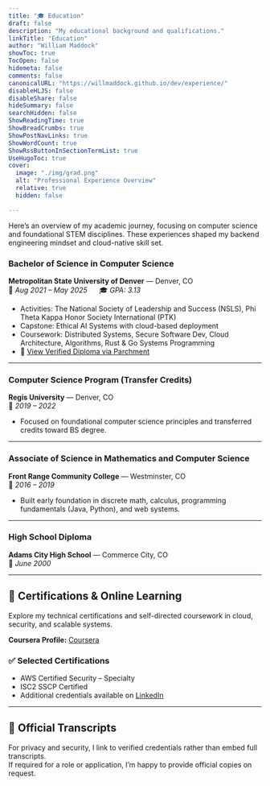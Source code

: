 ```yaml
---
title: "🎓 Education"
draft: false
description: "My educational background and qualifications."
linkTitle: "Education"
author: "William Maddock"
showToc: true
TocOpen: false
hidemeta: false
comments: false
canonicalURL: "https://willmaddock.github.io/dev/experience/"
disableHLJS: false
disableShare: false
hideSummary: false
searchHidden: false
ShowReadingTime: true
ShowBreadCrumbs: true
ShowPostNavLinks: true
ShowWordCount: true
ShowRssButtonInSectionTermList: true
UseHugoToc: true
cover:
  image: "./img/grad.png"
  alt: "Professional Experience Overview"
  relative: true
  hidden: false

---
```


Here’s an overview of my academic journey, focusing on computer science and foundational STEM disciplines. These experiences shaped my backend engineering mindset and cloud-native skill set.

### **Bachelor of Science in Computer Science**
**Metropolitan State University of Denver** — Denver, CO  
📅 *Aug 2021 – May 2025* &nbsp;&nbsp;&nbsp;&nbsp; 🎓 *GPA: 3.13*

- Activities: The National Society of Leadership and Success (NSLS), Phi Theta Kappa Honor Society International (PTK)
- Capstone: Ethical AI Systems with cloud-based deployment
- Coursework: Distributed Systems, Secure Software Dev, Cloud Architecture, Algorithms, Rust & Go Systems Programming
- 📄 <a href="https://www.parchment.com/u/award/3ad84111770fb3057d24cfa62e2e5f8e" target="_blank" rel="noopener noreferrer">View Verified Diploma via Parchment</a>

---

### **Computer Science Program (Transfer Credits)**
**Regis University** — Denver, CO  
📅 *2019 – 2022*

- Focused on foundational computer science principles and transferred credits toward BS degree.

---

### **Associate of Science in Mathematics and Computer Science**
**Front Range Community College** — Westminster, CO  
📅 *2016 – 2019*

- Built early foundation in discrete math, calculus, programming fundamentals (Java, Python), and web systems.

---

### **High School Diploma**
**Adams City High School** — Commerce City, CO  
📅 *June 2000*

---

## 🧠 Certifications & Online Learning

Explore my technical certifications and self-directed coursework in cloud, security, and scalable systems.

**Coursera Profile:** <a href="https://www.coursera.org/user/7008887677c742577bce8c3e01913e83" target="_blank" rel="noopener noreferrer">Coursera</a>

### ✅ Selected Certifications
- AWS Certified Security – Specialty
- ISC2 SSCP Certified
- Additional credentials available on <a href="https://www.linkedin.com/in/willmaddockcs/" target="_blank" rel="noopener noreferrer">LinkedIn</a>


---

## 📜 Official Transcripts

For privacy and security, I link to verified credentials rather than embed full transcripts.  
If required for a role or application, I’m happy to provide official copies on request.
